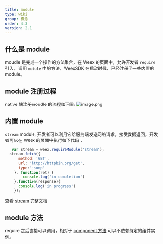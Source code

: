 ```yaml
---
title: module
type: wiki
group: 概念
order: 4.3
version: 2.1
---
```

## 什么是 module
  moudle 是完成一个操作的方法集合，在 Weex 的页面中，允许开发者 `require` 引入，调用 `module` 中的方法，WeexSDK 在启动时候，已经注册了一些内置的 module。

## module 注册过程
   native 端注册moudle 的流程如下图:
  ![image.png](http://ata2-img.cn-hangzhou.img-pub.aliyun-inc.com/300d1b44bb5b94f6f6c0322a355fa574.png)

## 内置 module
`stream` module, 开发者可以利用它给服务端发送网络请求，接受数据返回，开发者可以在 Weex 的页面中执行如下代码：
  ```javaScript
	 var stream = weex.requireModule('stream');
	stream.fetch({
        method: 'GET',
        url: 'http://httpbin.org/get',
        type:'jsonp'
      }, function(ret) {
		  console.log('in completion')
      },function(response){
        console.log('in progress')
      });
  ```
  查看 [stream](../references/modules/stream.html) 完整文档

## module 方法
  require 之后直接可以调用，相对于 [component 方法](./component-introduction.html) 可以不依赖特定的组件实例。
